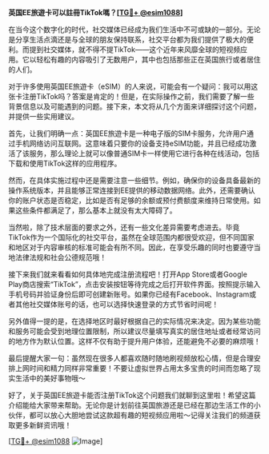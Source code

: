 **英国EE旅遊卡可以註冊TikTok嗎？[[TG💪+ @esim1088](https://t.me/s/esim1088)]**

在当今这个数字化的时代，社交媒体已经成为我们生活中不可或缺的一部分。无论是分享生活点滴还是与全球的朋友保持联系，社交平台都为我们提供了极大的便利。而提到社交媒体，就不得不提TikTok——这个近年来风靡全球的短视频应用。它以轻松有趣的内容吸引了无数用户，其中也包括那些正在英国旅行或者居住的人们。

对于许多使用英国EE旅遊卡（eSIM）的人来说，可能会有一个疑问：我可以用这张卡注册TikTok吗？答案是肯定的！但是，在实际操作之前，我们需要了解一些背景信息以及可能遇到的问题。接下来，本文将从几个方面来详细探讨这个问题，并提供一些实用建议。

首先，让我们明确一点：英国EE旅遊卡是一种电子版的SIM卡服务，允许用户通过手机网络访问互联网。这意味着只要你的设备支持eSIM功能，并且已经成功激活了该服务，那么理论上就可以像普通SIM卡一样使用它进行各种在线活动，包括下载和使用TikTok这样的应用程序。

然而，在具体实施过程中还是需要注意一些细节。例如，确保你的设备具备最新的操作系统版本，并且能够正常连接到EE提供的移动数据网络。此外，还需要确认你的账户状态是否稳定，比如是否有足够的余额或预付费额度来维持日常使用。如果这些条件都满足了，那么基本上就没有太大障碍了。

当然啦，除了技术层面的要求之外，还有一些文化差异需要考虑进去。毕竟TikTok作为一个国际化的社交平台，虽然在全球范围内都很受欢迎，但不同国家和地区对于内容审核的标准可能会有所不同。因此，在享受乐趣的同时也要遵守当地法律法规和社会公德规范哦！

接下来我们就来看看如何具体地完成注册流程吧！打开App Store或者Google Play商店搜索“TikTok”，点击安装按钮等待完成之后打开软件界面。按照提示输入手机号码并验证身份后即可创建新账号。如果你已经有Facebook、Instagram或者其他社交媒体账号的话，也可以选择快速登录的方式节省时间呢！

另外值得一提的是，在选择地区时最好根据自己的实际情况来决定。因为某些功能和服务可能会受到地理位置限制，所以建议尽量填写真实的居住地址或者经常访问的地方作为默认位置。这样不仅有助于提升用户体验，还能避免不必要的麻烦哦！

最后提醒大家一句：虽然现在很多人都喜欢随时随地刷视频放松心情，但是合理安排上网时间和精力同样非常重要！不要让虚拟世界占用太多宝贵的时间而忽略了现实生活中的美好事物哦～

好了，关于英国EE旅遊卡能否注册TikTok这个问题我们就聊到这里啦！希望这篇介绍能给大家带来帮助。无论你是计划前往英国旅游还是已经在那边生活工作的小伙伴，都可以放心大胆地尝试这款超有趣的短视频应用啦～记得关注我们的频道获取更多新鲜资讯哦！

[[TG💪+ @esim1088](https://t.me/s/esim1088) ![Image](https://i.postimg.cc/4NQfJmqS/Snipaste-2025-05-13-00-14-12.png)]